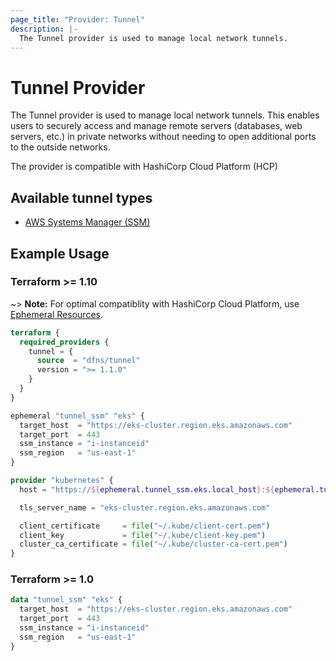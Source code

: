 ```yaml
---
page_title: "Provider: Tunnel"
description: |-
  The Tunnel provider is used to manage local network tunnels.
---
```


# Tunnel Provider

The Tunnel provider is used to manage local network tunnels. This enables users to
securely access and manage remote servers (databases, web servers, etc.) in private
networks without needing to open additional ports to the outside networks.

The provider is compatible with HashiCorp Cloud Platform (HCP)

## Available tunnel types

- [AWS Systems Manager (SSM)](https://docs.aws.amazon.com/systems-manager/latest/userguide/)

## Example Usage

### Terraform >= 1.10

~> **Note:** For optimal compatiblity with HashiCorp Cloud Platform, use [Ephemeral Resources](https://developer.hashicorp.com/terraform/language/resources/ephemeral).

```terraform
terraform {
  required_providers {
    tunnel = {
      source  = "dfns/tunnel"
      version = ">= 1.1.0"
    }
  }
}

ephemeral "tunnel_ssm" "eks" {
  target_host  = "https://eks-cluster.region.eks.amazonaws.com"
  target_port  = 443
  ssm_instance = "i-instanceid"
  ssm_region   = "us-east-1"
}

provider "kubernetes" {
  host = "https://${ephemeral.tunnel_ssm.eks.local_host}:${ephemeral.tunnel_ssm.eks.local_port}"

  tls_server_name = "eks-cluster.region.eks.amazonaws.com"

  client_certificate     = file("~/.kube/client-cert.pem")
  client_key             = file("~/.kube/client-key.pem")
  cluster_ca_certificate = file("~/.kube/cluster-ca-cert.pem")
}
```

### Terraform >= 1.0

```terraform
data "tunnel_ssm" "eks" {
  target_host  = "https://eks-cluster.region.eks.amazonaws.com"
  target_port  = 443
  ssm_instance = "i-instanceid"
  ssm_region   = "us-east-1"
}
```